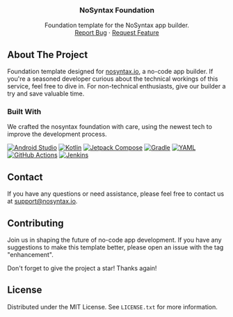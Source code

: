 <!-- PROJECT LOGO -->
<br />
<div align="center">
  <h3 align="center">NoSyntax Foundation</h3>
  <p align="center">
    Foundation template for the NoSyntax app builder.
    <br />
    <a href="https://github.com/aelrahmanashraf/nosyntax-foundation-android/issues">Report Bug</a>
    ·
    <a href="https://github.com/aelrahmanashraf/nosyntax-foundation-android/issues">Request Feature</a>
  </p>
</div>

<!-- ABOUT THE PROJECT -->
## About The Project

Foundation template designed for [nosyntax.io][nosyntax-url], a no-code app builder. If you're a seasoned developer curious about the technical workings of this service, feel free to dive in. For non-technical enthusiasts, give our builder a try and save valuable time.

### Built With

We crafted the nosyntax foundation with care, using the newest tech to improve the development process.

[![Android Studio][android-studio-badge]][android-studio-url]
[![Kotlin][kotlin-badge]][kotlin-url]
[![Jetpack Compose][jetpack-compose-badge]][jetpack-compose-url]
[![Gradle][gradle-badge]][gradle-url]
[![YAML][yaml-badge]][yaml-url]
[![GitHub Actions][github-actions-badge]][github-actions-url]
[![Jenkins][jenkins-badge]][jenkins-url]

<!-- CONTACT -->
## Contact

If you have any questions or need assistance, please feel free to contact us at [support@nosyntax.io][nosyntax-email].

<!-- CONTRIBUTING -->
## Contributing

Join us in shaping the future of no-code app development. If you have any suggestions to make this template better, please open an issue with the tag "enhancement".

Don't forget to give the project a star! Thanks again!

<!-- LICENSE -->
## License

Distributed under the MIT License. See `LICENSE.txt` for more information.

<!-- MARKDOWN LINKS & IMAGES -->
<!-- https://www.markdownguide.org/basic-syntax/#reference-style-links -->
[nosyntax-url]: https://nosyntax.io
[nosyntax-email]: mailto:support@nosyntax.io
[android-studio-badge]: https://img.shields.io/badge/Android%20Studio-3DDC84.svg?style=for-the-badge&logo=android-studio&logoColor=white
[android-studio-url]: https://img.shields.io/badge/Android%20Studio-3DDC84.svg?style=for-the-badge&logo=android-studio&logoColor=white
[kotlin-badge]: https://img.shields.io/badge/Kotlin-7f6ee3?style=for-the-badge&logo=kotlin&logoColor=white
[kotlin-url]: https://kotlinlang.org/
[jetpack-compose-badge]: https://img.shields.io/badge/Jetpack%20Compose-3a83f9?style=for-the-badge&logo=jetpack-compose&logoColor=white
[jetpack-compose-url]: https://developer.android.com/jetpack/compose
[gradle-badge]: https://img.shields.io/badge/Gradle-02303A.svg?style=for-the-badge&logo=Gradle&logoColor=white
[gradle-url]: https://gradle.org/
[yaml-badge]: https://img.shields.io/badge/YAML-e55153?style=for-the-badge&logo=yaml&logoColor=white
[yaml-url]: https://yaml.org/
[github-actions-badge]: https://img.shields.io/badge/GitHub%20Actions-82d971?style=for-the-badge&logo=github&logoColor=black
[github-actions-url]: https://github.com/features/actions
[jenkins-badge]: https://img.shields.io/badge/Jenkins-d43e39?style=for-the-badge&logo=Jenkins&logoColor=white
[jenkins-url]: https://www.jenkins.io/
[jetbrains-toolbox-url]: https://www.jetbrains.com/toolbox-app/
